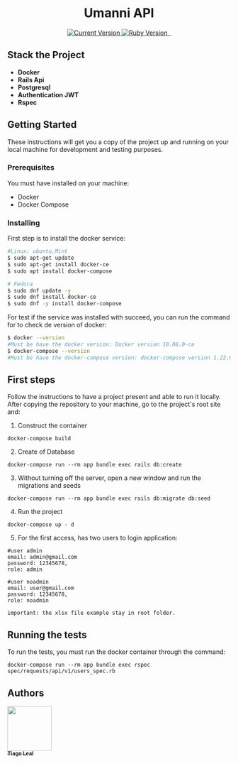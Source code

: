 <h1 align="center">Umanni API</h1>

<p align="center">
  <a href="#">
    <img alt="Current Version" src="https://img.shields.io/badge/version-1.0.0 -blue.svg">
  </a>
  <a href="https://ruby-doc.org/core-2.6.2/">
    <img alt="Ruby Version" src="https://img.shields.io/badge/Ruby-2.6.2 -brightgreen.svg" target="_blank">
  </a>
  <a href="https://guides.rubyonrails.org/5_2_release_notes.html">
    <img alt="" src="https://img.shields.io/badge/Rails-~> 5.2.4-blue.svg" target="_blank">
  </a>
  <a href="https://www.postgresql.org/">
    <img alt="" src="https://img.shields.io/badge/PostgreSQL-9.5-brightgreen.svg" target="_blank">
  </a>
  
</p>


## Stack the Project

- **Docker**
- **Rails Api**
- **Postgresql**
- **Authentication JWT**
- **Rspec**


## Getting Started

These instructions will get you a copy of the project up and running on your local machine for development and testing purposes.

### Prerequisites

You must have installed on your machine:

- Docker
- Docker Compose

### Installing

First step is to install the docker service:

```bash
#Linux: ubuntu,Mint
$ sudo apt-get update
$ sudo apt-get install docker-ce
$ sudo apt install docker-compose

# Fedora
$ sudo dnf update -y
$ sudo dnf install docker-ce
$ sudo dnf -y install docker-compose
```

For test if the service was installed with succeed, you can run the command for to check de version of docker:

```bash
$ docker --version
#Must be have the docker version: Docker version 18.06.0-ce
$ docker-compose --version
#Must be have the docker-compose version: docker-compose version 1.22.0
```

## First steps

Follow the instructions to have a project present and able to run it locally.
After copying the repository to your machine, go to the project's root site and:

1.  Construct the container

```
docker-compose build
```

2.  Create of Database

```
docker-compose run --rm app bundle exec rails db:create
```

3. Without turning off the server, open a new window and run the migrations and seeds

```
docker-compose run --rm app bundle exec rails db:migrate db:seed
```

4.  Run the project

```
docker-compose up - d
```

5. For the first access, has two users to login application: 

```
#user admin
email: admin@gmail.com
password: 12345678, 
role: admin

#user noadmin
email: user@gmail.com
password: 12345678, 
role: noadmin

important: the xlsx file example stay in root folder.
```


## Running the tests

To run the tests, you must run the docker container through the command:

```
docker-compose run --rm app bundle exec rspec spec/requests/api/v1/users_spec.rb
```

## Authors

<!-- ALL-CONTRIBUTORS-LIST:START - Do not remove or modify this section -->
<!-- prettier-ignore -->
[<img src="https://avatars1.githubusercontent.com/u/5727529?s=460&v=4" width="100px;"/><br /><sub><b>Tiago Leal</b></sub>](https://github.com/tiagoleal)<br />
